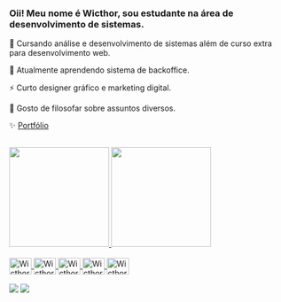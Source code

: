###  Oii! Meu nome é Wicthor, sou estudante na área de desenvolvimento de sistemas.
🌱  Cursando análise e desenvolvimento de sistemas além de curso extra para desenvolvimento web.

🔭  Atualmente aprendendo sistema de backoffice.

⚡ Curto designer gráfico e marketing digital.

💬  Gosto de filosofar sobre assuntos diversos.

✨  <a href="https://wicthorsilva.github.io/portfolio-wicthor/"  target="_blank">Portfólio</a>

##

<!--
**wicthorsilva/wicthorsilva** is a ✨ _special_ ✨ repository because its `README.md` (this file) appears on your GitHub profile.

Here are some ideas to get you started:
- 🌱 I’m currently learning ...
- 👯 I’m looking to collaborate on ...
- 🤔 I’m looking for help with ...
- 💬 Ask me about ...
- 📫 How to reach me: ...
- 😄 Pronouns: ...
- ⚡ Fun fact: ...
-->
<div>
  <a href="https://github.com/wicthorsilva">
  <img height="180em" src="https://github-readme-stats.vercel.app/api?username=wicthorsilva&show_icons=true&theme=midnight-purple&include_all_commits=true&count_private=true"/>
  <img height="180em" src="https://github-readme-stats.vercel.app/api/top-langs/?username=wicthorsilva&layout=compact&langs_count=16&theme=midnight-purple"/>
</div>

<div style="display: inline_block"><br>
  <img align="center" alt="Wicthor-React" height="30" width="40" src="https://cdn.jsdelivr.net/gh/devicons/devicon/icons/react/react-original.svg">
  <img align="center" alt="Wicthor-Ts" height="30" width="40" src="https://cdn.jsdelivr.net/gh/devicons/devicon/icons/typescript/typescript-original.svg">
  <img align="center" alt="Wicthor-Js" height="30" width="40" src="https://cdn.jsdelivr.net/gh/devicons/devicon/icons/javascript/javascript-original.svg">
  <img align="center" alt="Wicthor-HTML" height="30" width="40" src="https://cdn.jsdelivr.net/gh/devicons/devicon/icons/html5/html5-original.svg">
  <img align="center" alt="Wicthor-CSS" height="30" width="40" src="https://cdn.jsdelivr.net/gh/devicons/devicon/icons/css3/css3-original.svg">
</div>

<br>
<div> 
  <a href="https://www.linkedin.com/in/wicthor-silva-b10809251/" target="_blank"><img src="https://img.shields.io/badge/LinkedIn-0077B5?style=for-the-badge&logo=linkedin&logoColor=white" target="_blank"></a>
  <a href="https://www.behance.net/wicthordev" target="_blank"><img src="https://img.shields.io/badge/-Behance-blue?style=for-the-badge&logo=behance&logoColor=white" target="_blank"></a> 
</div>
